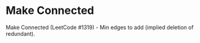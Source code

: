 # Make Connected

Make Connected (LeetCode #1319) - Min edges to add (implied deletion of redundant).

